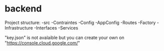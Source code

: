# backend
Project structure:
  -src
      -Contraintes
          -Config
              -AppConfig
              -Routes
          -Factory
      -Infrastructure
      -Interfaces
      -Services
      
"key.json" is not avalaible but you can create your own on "https://console.cloud.google.com/"
